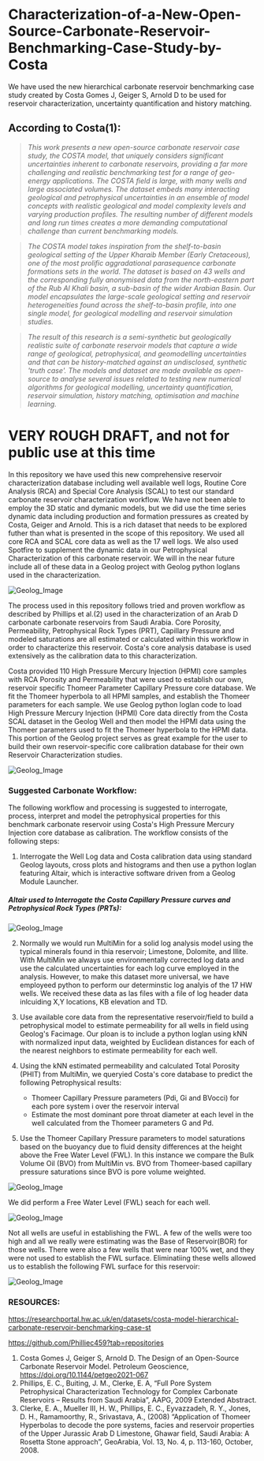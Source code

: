 # Characterization-of-a-New-Open-Source-Carbonate-Reservoir-Benchmarking-Case-Study-by-Costa
We have used the new hierarchical carbonate reservoir benchmarking case study created by Costa Gomes J, Geiger S, Arnold D to be used for reservoir characterization, uncertainty quantification and history matching. 

## According to Costa(1):
> *This work presents a new open-source carbonate reservoir case study, the COSTA model, that uniquely considers significant uncertainties inherent to carbonate reservoirs, providing a far more challenging and realistic benchmarking test for a range of geo-energy applications. The COSTA field is large, with many wells and large associated volumes. The dataset embeds many interacting geological and petrophysical uncertainties in an ensemble of model concepts with realistic geological and model complexity levels and varying production profiles. The resulting number of different models and long run times creates a more demanding computational challenge than current benchmarking models.*

> *The COSTA model takes inspiration from the shelf-to-basin geological setting of the Upper Kharaib Member (Early Cretaceous), one of the most prolific aggradational parasequence carbonate formations sets in the world. The dataset is based on 43 wells and the corresponding fully anonymised data from the north-eastern part of the Rub Al Khali basin, a sub-basin of the wider Arabian Basin. Our model encapsulates the large-scale geological setting and reservoir heterogeneities found across the shelf-to-basin profile, into one single model, for geological modelling and reservoir simulation studies.*

> *The result of this research is a semi-synthetic but geologically realistic suite of carbonate reservoir models that capture a wide range of geological, petrophysical, and geomodelling uncertainties and that can be history-matched against an undisclosed, synthetic 'truth case'. The models and dataset are made available as open-source to analyse several issues related to testing new numerical algorithms for geological modelling, uncertainty quantification, reservoir simulation, history matching, optimisation and machine learning.*

# VERY ROUGH DRAFT, and not for public use at this time

In this repository we have used this new comprehensive reservoir characterization database including well available well logs, Routine Core Analysis (RCA) and Special Core Analysis (SCAL) to test our standard carbonate reservoir characterization workflow. We have not been able to employ the 3D static and dymanic models, but we did use the time series dynamic data including production and formation pressures as created by Costa, Geiger and Arnold. This is a rich dataset that needs to be explored futher than what is presented in the scope of this repository. We used all core RCA and SCAL core data as well as the 17 well logs. We also used Spotfire to supplement the dynamic data in our Petrophysical Characterization of this carbonate reservoir. We will in the near future include all of these data in a Geolog project with Geolog python loglans used in the characterization.

![Geolog_Image](Results.png)

The process used in this repository follows tried and proven workflow as described by Phillips et al.(2) used in the characterization of an Arab D carbonate carbonate reservoirs from Saudi Arabia. Core Porosity, Permeability, Petrophysical Rock Types (PRT), Capillary Pressure and modeled saturations are all estimated or calculated within this workflow in order to characterize this reservoir. Costa's core analysis database is used extensively as the calibration data to this characterization. 

Costa provided 110 High Pressure Mercury Injection (HPMI) core samples with RCA Porosity and Permeability that were used to establish our own, reservoir specific Thomeer Parameter Capillary Pressure core database. We fit the Thomeer hyperbola to all HPMI samples, and establish the Thomeer parameters for each sample. We use Geolog python loglan code to load High Pressure Mercury Injection (HPMI) Core data directly from the Costa SCAL dataset in the Geolog Well and then model the HPMI data using the Thomeer parameters used to fit the Thomeer hyperbola to the HPMI data. This portion of the Geolog project serves as great example for the user to build their own reservoir-specific core calibration database for their own Reservoir Characterization studies. 

![Geolog_Image](Thomeer_Parameter_fitting.gif)

### Suggested Carbonate Workflow:
The following workflow and processing is suggested to interrogate, process, interpret and model the petrophysical properties for this benchmark carbonate reservoir using Costa's High Pressure Mercury Injection core database as calibration. The workflow consists of the following steps:

1) Interrogate the Well Log data and Costa calibration data using standard Geolog layouts, cross plots and histograms and then use a python loglan featuring Altair, which is interactive software driven from a Geolog Module Launcher.

##### Altair used to Interrogate the Costa Capillary Pressure curves and Petrophysical Rock Types (PRTs):
![Geolog_Image](Costa_Pc.gif)

2) Normally we would run MultiMin for a solid log analysis model using the typical minerals found in thia reservoir; Limestone, Dolomite, and Illite. With MultiMin we always use environmentally corrected log data and use the calculated uncertainties for each log curve employed in the analysis. However, to make this dataset more universal, we have employeed python to perform our determinstic log analyis of the 17 HW wells. We received these data as las files with a file of log header data inlcuiding X,Y locations, KB elevation and TD. 

3) Use available core data from the representative reservoir/field to build a petrophysical model to estimate permeability for all wells in field using Geolog's Facimage. Our ploan is to include a python loglan using kNN with normalized input data, weighted by Euclidean distances for each of the nearest neighbors to estimate permeability for each well. 

4) Using the kNN estimated permeability and calculated Total Porosity (PHIT) from MultiMin, we queryied Costa's core database to predict the following Petrophysical results:
    - Thomeer Capillary Pressure parameters (Pdi, Gi and BVocci) for each pore system i over the reservoir interval
    - Estimate the most dominant pore throat diameter at each level in the well calculated from the Thomeer parameters G and Pd. 

5) Use the Thomeer Capillary Pressure parameters to model saturations based on the buoyancy due to fluid density differences at the height above the Free Water Level (FWL). In this instance we compare the Bulk Volume Oil (BVO) from MultiMin vs. BVO from Thomeer-based capillary pressure saturations since BVO is pore volume weighted.

![Geolog_Image](Thomeer_output.png)

We did perform a Free Water Level (FWL) seach for each well. 

![Geolog_Image](fwl_search.gif)

Not all wells are useful in establishing the FWL. A few of the wells were too high and all we really were estimating was the Base of Reservoir(BOR) for those wells. There were also a few wells that were near 100% wet, and they were not used to establish the FWL surface. Eliminatiing these wells allowed us to establish the following FWL surface for this reservoir:

![Geolog_Image](FWL_Surface.png)


### RESOURCES:
https://researchportal.hw.ac.uk/en/datasets/costa-model-hierarchical-carbonate-reservoir-benchmarking-case-st

https://github.com/Philliec459?tab=repositories


1. Costa Gomes J, Geiger S, Arnold D. The Design of an Open-Source Carbonate Reservoir Model. Petroleum Geoscience, 
    https://doi.org/10.1144/petgeo2021-067
3.	Phillips, E. C., Buiting, J. M., Clerke, E. A, “Full Pore System Petrophysical Characterization Technology for Complex Carbonate Reservoirs – Results from Saudi Arabia”, AAPG, 2009 Extended Abstract.
4.	Clerke, E. A., Mueller III, H. W., Phillips, E. C., Eyvazzadeh, R. Y., Jones, D. H., Ramamoorthy, R., Srivastava, A., (2008) “Application of Thomeer Hyperbolas to decode the pore systems, facies and reservoir properties of the Upper Jurassic Arab D Limestone, Ghawar field, Saudi Arabia: A Rosetta Stone approach”, GeoArabia, Vol. 13, No. 4, p. 113-160, October, 2008. 
 
